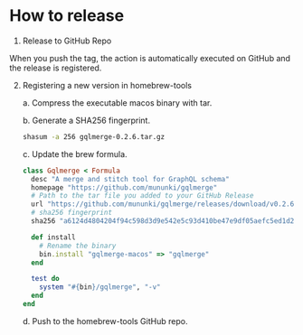 # How to release

1. Release to GitHub Repo

When you push the tag, the action is automatically executed on GitHub and the release is registered.

2. Registering a new version in homebrew-tools

   a. Compress the executable macos binary with tar.

   b. Generate a SHA256 fingerprint.

   ```sh
   shasum -a 256 gqlmerge-0.2.6.tar.gz
   ```

   c. Update the brew formula.

   ```ruby
   class Gqlmerge < Formula
     desc "A merge and stitch tool for GraphQL schema"
     homepage "https://github.com/mununki/gqlmerge"
     # Path to the tar file you added to your GitHub Release
     url "https://github.com/mununki/gqlmerge/releases/download/v0.2.6/gqlmerge-0.2.6.tar.gz"
     # sha256 fingerprint
     sha256 "a6124d4804204f94c598d3d9e542e5c93d410be47e9df05aefc5ed1d2b3ae159"

     def install
       # Rename the binary
       bin.install "gqlmerge-macos" => "gqlmerge"
     end

     test do
       system "#{bin}/gqlmerge", "-v"
     end
   end
   ```

   d. Push to the homebrew-tools GitHub repo.
